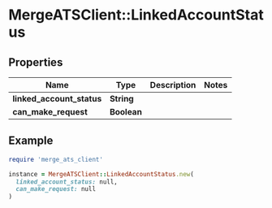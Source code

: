# MergeATSClient::LinkedAccountStatus

## Properties

| Name | Type | Description | Notes |
| ---- | ---- | ----------- | ----- |
| **linked_account_status** | **String** |  |  |
| **can_make_request** | **Boolean** |  |  |

## Example

```ruby
require 'merge_ats_client'

instance = MergeATSClient::LinkedAccountStatus.new(
  linked_account_status: null,
  can_make_request: null
)
```

